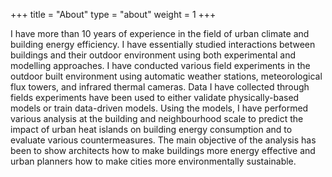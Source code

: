 +++
title = "About"
type = "about"
weight = 1
+++

I have more than 10 years of experience in the field of urban climate and building energy efficiency. I have essentially studied interactions between buildings and their outdoor environment using both experimental and modelling approaches. I have conducted various field experiments in the outdoor built environment using automatic weather stations, meteorological flux towers, and infrared thermal cameras. Data I have collected through fields experiments have been used to either validate physically-based models or train data-driven models. Using the models, I have performed various analysis at the building and neighbourhood scale to predict the impact of urban heat islands on building energy consumption and to evaluate various countermeasures. The main objective of the analysis has been to show architects how to make buildings more energy effective and urban planners how to make cities more environmentally sustainable.    
